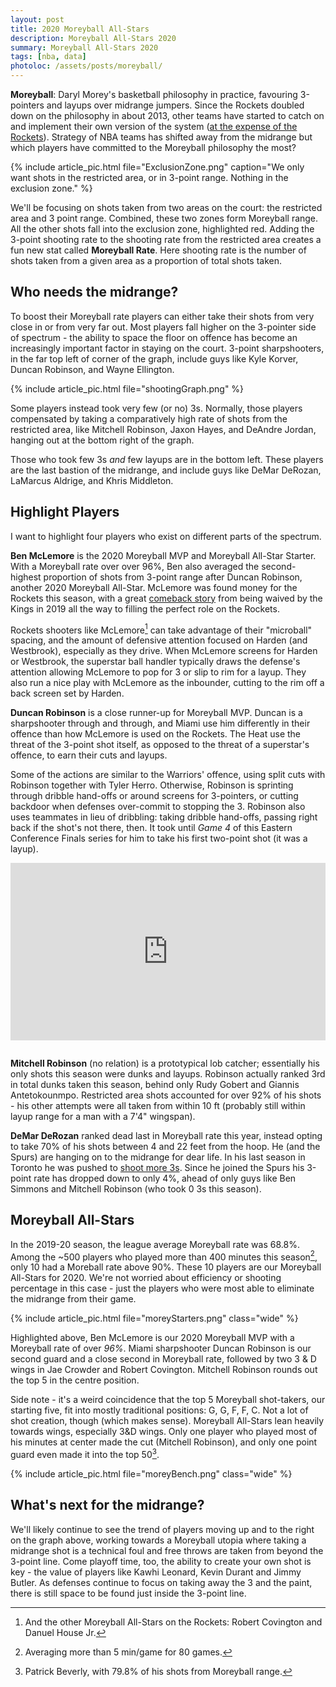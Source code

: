 ```yaml
---
layout: post
title: 2020 Moreyball All-Stars
description: Moreyball All-Stars 2020
summary: Moreyball All-Stars 2020
tags: [nba, data]
photoloc: /assets/posts/moreyball/
---
```


**Moreyball**: Daryl Morey's basketball philosophy in practice, favouring 3-pointers and layups over midrange jumpers. Since the Rockets doubled down on the philosophy in about 2013, other teams have started to catch on and implement their own version of the system ([at the expense of the Rockets](https://fivethirtyeight.com/features/nearly-every-team-is-playing-like-the-rockets-and-thats-hurting-the-rockets/)). Strategy of NBA teams has shifted away from the midrange but which players have committed to the Moreyball philosophy the most?

{% include article_pic.html
   file="ExclusionZone.png"
   caption="We only want shots in the restricted area, or in 3-point range. Nothing in the exclusion zone."
%}

We'll be focusing on shots taken from two areas on the court: the restricted area and 3 point range. Combined, these two zones form Moreyball range. All the other shots fall into the exclusion zone, highlighted red. Adding the 3-point shooting rate to the shooting rate from the restricted area creates a fun new stat called **Moreyball Rate**. Here shooting rate is the number of shots taken from a given area as a proportion of total shots taken. 

## Who needs the midrange?
To boost their Moreyball rate players can either take their shots from very close in or from very far out. Most players fall higher on the 3-pointer side of spectrum - the ability to space the floor on offence has become an increasingly important factor in staying on the court. 3-point sharpshooters, in the far top left of corner of the graph, include guys like Kyle Korver, Duncan Robinson, and Wayne Ellington. 

{% include article_pic.html
   file="shootingGraph.png"
%}

Some players instead took very few (or no) 3s. Normally, those players compensated by taking a comparatively high rate of shots from the restricted area, like Mitchell Robinson, Jaxon Hayes, and DeAndre Jordan, hanging out at the bottom right of the graph. 

Those who took few 3s *and* few layups are in the bottom left. These players are the last bastion of the midrange, and include guys like DeMar DeRozan, LaMarcus Aldrige, and Khris Middleton.

## Highlight Players

I want to highlight four players who exist on different parts of the spectrum. 

**Ben McLemore** is the 2020 Moreyball MVP and Moreyball All-Star Starter. With a Moreyball rate over over 96%, Ben also averaged the second-highest proportion of shots from 3-point range after Duncan Robinson, another 2020 Moreyball All-Star. McLemore was found money for the Rockets this season, with a great [comeback story](https://www.espn.com.au/nba/story/_/id/28422665/ben-mclemore-nba-lottery-pick-lost-way-road-back) from being waived by the Kings in 2019 all the way to filling the perfect role on the Rockets. 

Rockets shooters like McLemore[^3] can take advantage of their "microball" spacing, and the amount of defensive attention focused on Harden (and Westbrook), especially as they drive. When McLemore screens for Harden or Westbrook, the superstar ball handler typically draws the defense's attention allowing McLemore to pop for 3 or slip to rim for a layup. They also run a nice play with McLemore as the inbounder, cutting to the rim off a back screen set by Harden.

**Duncan Robinson** is a close runner-up for Moreyball MVP. Duncan is a sharpshooter through and through, and Miami use him differently in their offence than how McLemore is used on the Rockets. The Heat use the threat of the 3-point shot itself, as opposed to the threat of a superstar's offence, to earn their cuts and layups. 

Some of the actions are similar to the Warriors' offence, using split cuts with Robinson together with Tyler Herro. Otherwise, Robinson is sprinting through dribble hand-offs or around screens for 3-pointers, or cutting backdoor when defenses over-commit to stopping the 3. Robinson also uses teammates in lieu of dribbling: taking dribble hand-offs, passing right back if the shot's not there, then. It took until *Game 4* of this Eastern Conference Finals series for him to take his first two-point shot (it was a layup).

<div style="width:100%;height:0px;position:relative;padding-bottom:56.250%;margin-bottom: 2em;grid-column:2/5;"><iframe src="https://streamable.com/e/nvxn6d" frameborder="0" width="100%" height="100%" allowfullscreen style="width:100%;height:100%;position:absolute;left:0px;top:0px;overflow:hidden;"></iframe></div>

**Mitchell Robinson** (no relation) is a prototypical lob catcher; essentially his only shots this season were dunks and layups. Robinson actually ranked 3rd in total dunks taken this season, behind only Rudy Gobert and Giannis Antetokounmpo. Restricted area shots accounted for over 92% of his shots - his other attempts were all taken from within 10 ft (probably still within layup range for a man with a 7'4" wingspan). 

**DeMar DeRozan** ranked dead last in Moreyball rate this year, instead opting to take 70% of his shots between 4 and 22 feet from the hoop. He (and the Spurs) are hanging on to the midrange for dear life. In his last season in Toronto he was pushed to [shoot more 3s](https://fansided.com/2018/01/04/demar-derozan-raptors-3-point-shooting-midrange/). Since he joined the Spurs his 3-point rate has dropped down to only 4%, ahead of only guys like Ben Simmons and Mitchell Robinson (who took 0 3s this season). 

## Moreyball All-Stars
In the 2019-20 season, the league average Moreyball rate was 68.8%. Among the ~500 players who played more than 400 minutes this season[^2], only 10 had a Moreball rate above 90%. These 10 players are our Moreyball All-Stars for 2020. We're not worried about efficiency or shooting percentage in this case - just the players who were most able to eliminate the midrange from their game. 

{% include article_pic.html
   file="moreyStarters.png"
   class="wide"
%}

Highlighted above, Ben McLemore is our 2020 Moreyball MVP with a Moreyball rate of over *96%*. Miami sharpshooter Duncan Robinson  is our second guard and a close second in Moreyball rate, followed by two 3 & D wings in Jae Crowder and Robert Covington. Mitchell Robinson rounds out the top 5 in the centre position. 

Side note - it's a weird coincidence that the top 5 Moreyball shot-takers, our starting five, fit into mostly traditional positions: G, G, F, F, C. Not a lot of shot creation, though (which makes sense). Moreyball All-Stars lean heavily towards wings, especially 3&D wings. Only one player who played most of his minutes at center made the cut (Mitchell Robinson), and only one point guard even made it into the top 50[^1]. 

{% include article_pic.html
   file="moreyBench.png"
   class="wide"
%}

## What's next for the midrange?
We'll likely continue to see the trend of players moving up and to the right on the graph above, working towards a Moreyball utopia where taking a midrange shot is a technical foul and free throws are taken from beyond the 3-point line. Come playoff time, too, the ability to create your own shot is key - the value of players like Kawhi Leonard, Kevin Durant and Jimmy Butler. As defenses continue to focus on taking away the 3 and the paint, there is still space to be found just inside the 3-point line.


[^1]: Patrick Beverly, with 79.8% of his shots from Moreyball range.
[^2]: Averaging more than 5 min/game for 80 games. 
[^3]: And the other Moreyball All-Stars on the Rockets: Robert Covington and Danuel House Jr. 

